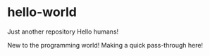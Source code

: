 # hello-world
Just another repository
Hello humans!

New to the programming world! Making a quick pass-through here!
